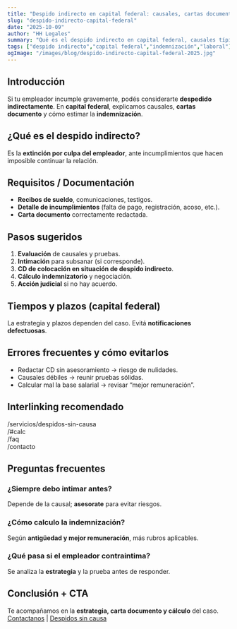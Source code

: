```yaml
---
title: "Despido indirecto en capital federal: causales, cartas documento y cálculo"
slug: "despido-indirecto-capital-federal"
date: "2025-10-09"
author: "HH Legales"
summary: "Qué es el despido indirecto en capital federal, causales típicas, cartas documento y pautas para calcular la indemnización."
tags: ["despido indirecto","capital federal","indemnización","laboral"]
ogImage: "/images/blog/despido-indirecto-capital-federal-2025.jpg"
---
```


## Introducción
Si tu empleador incumple gravemente, podés considerarte **despedido indirectamente**. En **capital federal**, explicamos causales, **cartas documento** y cómo estimar la **indemnización**.

## ¿Qué es el despido indirecto?
Es la **extinción por culpa del empleador**, ante incumplimientos que hacen imposible continuar la relación.

## Requisitos / Documentación
- **Recibos de sueldo**, comunicaciones, testigos.  
- **Detalle de incumplimientos** (falta de pago, registración, acoso, etc.).  
- **Carta documento** correctamente redactada.

## Pasos sugeridos
1. **Evaluación** de causales y pruebas.  
2. **Intimación** para subsanar (si corresponde).  
3. **CD de colocación en situación de despido indirecto**.  
4. **Cálculo indemnizatorio** y negociación.  
5. **Acción judicial** si no hay acuerdo.

## Tiempos y plazos (capital federal)
La estrategia y plazos dependen del caso. Evitá **notificaciones defectuosas**.

## Errores frecuentes y cómo evitarlos
- Redactar CD sin asesoramiento → riesgo de nulidades.  
- Causales débiles → reunir pruebas sólidas.  
- Calcular mal la base salarial → revisar “mejor remuneración”.

## Interlinking recomendado
/servicios/despidos-sin-causa  
/#calc  
/faq  
/contacto

## Preguntas frecuentes
### ¿Siempre debo intimar antes?
Depende de la causal; **asesorate** para evitar riesgos.

### ¿Cómo calculo la indemnización?
Según **antigüedad y mejor remuneración**, más rubros aplicables.

### ¿Qué pasa si el empleador contraintima?
Se analiza la **estrategia** y la prueba antes de responder.

## Conclusión + CTA
Te acompañamos en la **estrategia, carta documento y cálculo** del caso.  
[Contactanos](/contacto) | [Despidos sin causa](/servicios/despidos-sin-causa)
